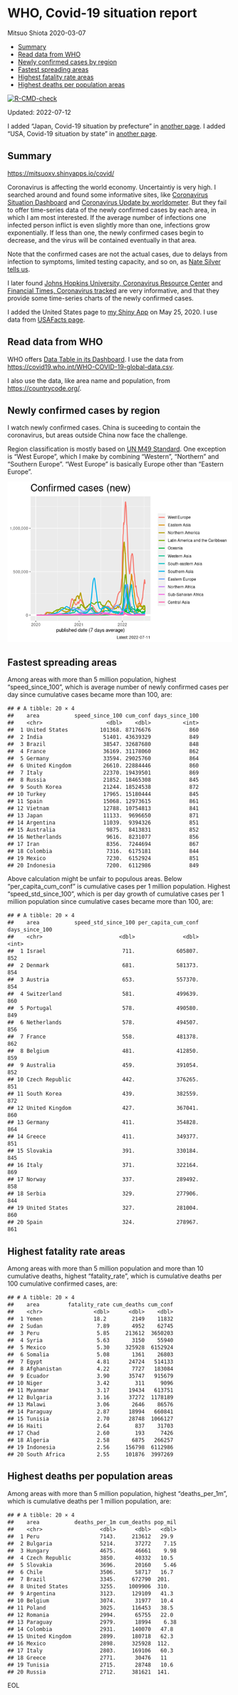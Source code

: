 WHO, Covid-19 situation report
================
Mitsuo Shiota
2020-03-07

-   [Summary](#summary)
-   [Read data from WHO](#read-data-from-who)
-   [Newly confirmed cases by region](#newly-confirmed-cases-by-region)
-   [Fastest spreading areas](#fastest-spreading-areas)
-   [Highest fatality rate areas](#highest-fatality-rate-areas)
-   [Highest deaths per population
    areas](#highest-deaths-per-population-areas)

<!-- badges: start -->

[![R-CMD-check](https://github.com/mitsuoxv/covid/actions/workflows/R-CMD-check.yaml/badge.svg)](https://github.com/mitsuoxv/covid/actions/workflows/R-CMD-check.yaml)
<!-- badges: end -->

Updated: 2022-07-12

I added “Japan, Covid-19 situation by prefecture” in [another
page](Japan.md). I added “USA, Covid-19 situation by state” in [another
page](USA.md).

## Summary

<https://mitsuoxv.shinyapps.io/covid/>

Coronavirus is affecting the world economy. Uncertaintiy is very high. I
searched around and found some informative sites, like [Coronavirus
Situation
Dashboard](https://who.maps.arcgis.com/apps/opsdashboard/index.html#/c88e37cfc43b4ed3baf977d77e4a0667)
and [Coronavirus Update by
worldometer](https://www.worldometers.info/coronavirus/). But they fail
to offer time-series data of the newly confirmed cases by each area, in
which I am most interested. If the average number of infections one
infected person inflict is even slightly more than one, infections grow
exponentially. If less than one, the newly confirmed cases begin to
decrease, and the virus will be contained eventually in that area.

Note that the confirmed cases are not the actual cases, due to delays
from infection to symptoms, limited testing capacity, and so on, as
[Nate Silver tells
us](https://fivethirtyeight.com/features/coronavirus-case-counts-are-meaningless/).

I later found [Johns Hopkins University, Coronavirus Resource
Center](https://coronavirus.jhu.edu/) and [Financial Times, Coronavirus
tracked](https://www.ft.com/content/a26fbf7e-48f8-11ea-aeb3-955839e06441)
are very informative, and that they provide some time-series charts of
the newly confirmed cases.

I added the United States page to [my Shiny
App](https://mitsuoxv.shinyapps.io/covid/) on May 25, 2020. I use data
from [USAFacts
page](https://usafacts.org/visualizations/coronavirus-covid-19-spread-map/).

## Read data from WHO

WHO offers [Data Table in its Dashboard](https://covid19.who.int/table).
I use the data from
<https://covid19.who.int/WHO-COVID-19-global-data.csv>.

I also use the data, like area name and population, from
<https://countrycode.org/>.

## Newly confirmed cases by region

I watch newly confirmed cases. China is suceeding to contain the
coronavirus, but areas outside China now face the challenge.

Region classification is mostly based on [UN M49
Standard](https://unstats.un.org/unsd/methodology/m49/). One exception
is “West Europe”, which I make by combining “Western”, “Northern” and
“Southern Europe”. “West Europe” is basically Europe other than “Eastern
Europe”.

![](README_files/figure-gfm/chart-1.png)<!-- -->

## Fastest spreading areas

Among areas with more than 5 million population, highest
“speed_since_100”, which is average number of newly confirmed cases per
day since cumulative cases became more than 100, are:

    ## # A tibble: 20 × 4
    ##    area           speed_since_100 cum_conf days_since_100
    ##    <chr>                    <dbl>    <dbl>          <int>
    ##  1 United States          101368. 87176676            860
    ##  2 India                   51401. 43639329            849
    ##  3 Brazil                  38547. 32687680            848
    ##  4 France                  36169. 31178060            862
    ##  5 Germany                 33594. 29025760            864
    ##  6 United Kingdom          26610. 22884446            860
    ##  7 Italy                   22370. 19439501            869
    ##  8 Russia                  21852. 18465308            845
    ##  9 South Korea             21244. 18524538            872
    ## 10 Turkey                  17965. 15180444            845
    ## 11 Spain                   15068. 12973615            861
    ## 12 Vietnam                 12788. 10754813            841
    ## 13 Japan                   11133.  9696650            871
    ## 14 Argentina               11039.  9394326            851
    ## 15 Australia                9875.  8413831            852
    ## 16 Netherlands              9616.  8231077            856
    ## 17 Iran                     8356.  7244694            867
    ## 18 Colombia                 7316.  6175181            844
    ## 19 Mexico                   7230.  6152924            851
    ## 20 Indonesia                7200.  6112986            849

Above calculation might be unfair to populous areas. Below
“per_capita_cum_conf” is cumulative cases per 1 million population.
Highest “speed_std_since_100”, which is per day growth of cumulative
cases per 1 million population since cumulative cases became more than
100, are:

    ## # A tibble: 20 × 4
    ##    area           speed_std_since_100 per_capita_cum_conf days_since_100
    ##    <chr>                        <dbl>               <dbl>          <int>
    ##  1 Israel                        711.             605807.            852
    ##  2 Denmark                       681.             581373.            854
    ##  3 Austria                       653.             557370.            854
    ##  4 Switzerland                   581.             499639.            860
    ##  5 Portugal                      578.             490580.            849
    ##  6 Netherlands                   578.             494507.            856
    ##  7 France                        558.             481378.            862
    ##  8 Belgium                       481.             412850.            859
    ##  9 Australia                     459.             391054.            852
    ## 10 Czech Republic                442.             376265.            851
    ## 11 South Korea                   439.             382559.            872
    ## 12 United Kingdom                427.             367041.            860
    ## 13 Germany                       411.             354828.            864
    ## 14 Greece                        411.             349377.            851
    ## 15 Slovakia                      391.             330184.            845
    ## 16 Italy                         371.             322164.            869
    ## 17 Norway                        337.             289492.            858
    ## 18 Serbia                        329.             277906.            844
    ## 19 United States                 327.             281004.            860
    ## 20 Spain                         324.             278967.            861

## Highest fatality rate areas

Among areas with more than 5 million population and more than 10
cumulative deaths, highest “fatality_rate”, which is cumulative deaths
per 100 cumulative confirmed cases, are:

    ## # A tibble: 20 × 4
    ##    area         fatality_rate cum_deaths cum_conf
    ##    <chr>                <dbl>      <dbl>    <dbl>
    ##  1 Yemen                18.2        2149    11832
    ##  2 Sudan                 7.89       4952    62745
    ##  3 Peru                  5.85     213612  3650203
    ##  4 Syria                 5.63       3150    55940
    ##  5 Mexico                5.30     325928  6152924
    ##  6 Somalia               5.08       1361    26803
    ##  7 Egypt                 4.81      24724   514133
    ##  8 Afghanistan           4.22       7727   183084
    ##  9 Ecuador               3.90      35747   915679
    ## 10 Niger                 3.42        311     9096
    ## 11 Myanmar               3.17      19434   613751
    ## 12 Bulgaria              3.16      37272  1178189
    ## 13 Malawi                3.06       2646    86576
    ## 14 Paraguay              2.87      18994   660841
    ## 15 Tunisia               2.70      28748  1066127
    ## 16 Haiti                 2.64        837    31703
    ## 17 Chad                  2.60        193     7426
    ## 18 Algeria               2.58       6875   266257
    ## 19 Indonesia             2.56     156798  6112986
    ## 20 South Africa          2.55     101876  3997269

## Highest deaths per population areas

Among areas with more than 5 million population, highest
“deaths_per_1m”, which is cumulative deaths per 1 million population,
are:

    ## # A tibble: 20 × 4
    ##    area           deaths_per_1m cum_deaths pop_mil
    ##    <chr>                  <dbl>      <dbl>   <dbl>
    ##  1 Peru                   7143.     213612   29.9 
    ##  2 Bulgaria               5214.      37272    7.15
    ##  3 Hungary                4675.      46661    9.98
    ##  4 Czech Republic         3850.      40332   10.5 
    ##  5 Slovakia               3696.      20160    5.46
    ##  6 Chile                  3506.      58717   16.7 
    ##  7 Brazil                 3345.     672790  201.  
    ##  8 United States          3255.    1009906  310.  
    ##  9 Argentina              3123.     129109   41.3 
    ## 10 Belgium                3074.      31977   10.4 
    ## 11 Poland                 3025.     116453   38.5 
    ## 12 Romania                2994.      65755   22.0 
    ## 13 Paraguay               2979.      18994    6.38
    ## 14 Colombia               2931.     140070   47.8 
    ## 15 United Kingdom         2899.     180718   62.3 
    ## 16 Mexico                 2898.     325928  112.  
    ## 17 Italy                  2803.     169106   60.3 
    ## 18 Greece                 2771.      30476   11   
    ## 19 Tunisia                2715.      28748   10.6 
    ## 20 Russia                 2712.     381621  141.

EOL
